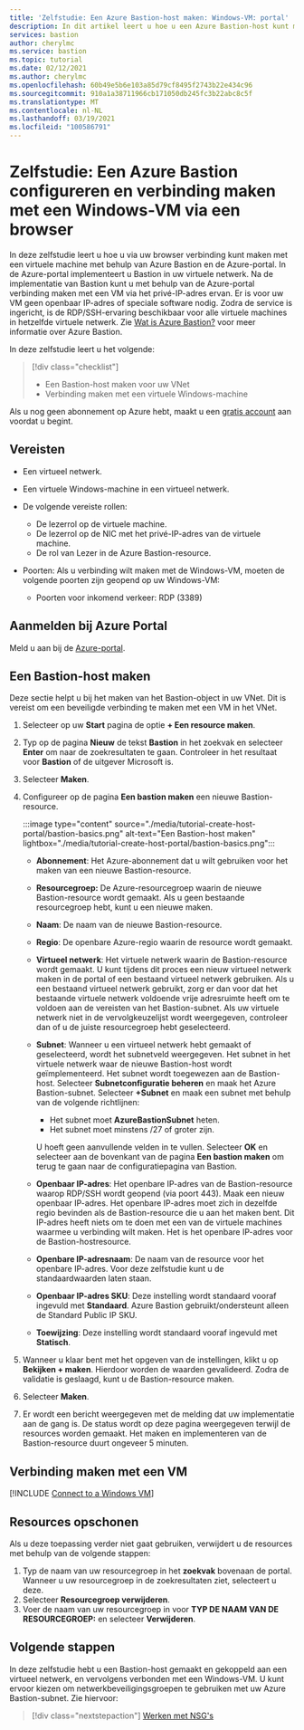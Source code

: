 ```yaml
---
title: 'Zelfstudie: Een Azure Bastion-host maken: Windows-VM: portal'
description: In dit artikel leert u hoe u een Azure Bastion-host kunt maken en verbinding maken met een Windows-VM.
services: bastion
author: cherylmc
ms.service: bastion
ms.topic: tutorial
ms.date: 02/12/2021
ms.author: cherylmc
ms.openlocfilehash: 60b49e5b6e103a85d79cf8495f2743b22e434c96
ms.sourcegitcommit: 910a1a38711966cb171050db245fc3b22abc8c5f
ms.translationtype: MT
ms.contentlocale: nl-NL
ms.lasthandoff: 03/19/2021
ms.locfileid: "100586791"
---
```

# <a name="tutorial-configure-bastion-and-connect-to-a-windows-vm-through-a-browser"></a>Zelfstudie: Een Azure Bastion configureren en verbinding maken met een Windows-VM via een browser

In deze zelfstudie leert u hoe u via uw browser verbinding kunt maken met een virtuele machine met behulp van Azure Bastion en de Azure-portal. In de Azure-portal implementeert u Bastion in uw virtuele netwerk. Na de implementatie van Bastion kunt u met behulp van de Azure-portal verbinding maken met een VM via het privé-IP-adres ervan. Er is voor uw VM geen openbaar IP-adres of speciale software nodig. Zodra de service is ingericht, is de RDP/SSH-ervaring beschikbaar voor alle virtuele machines in hetzelfde virtuele netwerk. Zie [Wat is Azure Bastion?](bastion-overview.md) voor meer informatie over Azure Bastion.

In deze zelfstudie leert u het volgende:

> [!div class="checklist"]
> * Een Bastion-host maken voor uw VNet
> * Verbinding maken met een virtuele Windows-machine

Als u nog geen abonnement op Azure hebt, maakt u een [gratis account](https://azure.microsoft.com/free/?WT.mc_id=A261C142F) aan voordat u begint.

## <a name="prerequisites"></a>Vereisten

* Een virtueel netwerk.
* Een virtuele Windows-machine in een virtueel netwerk.
* De volgende vereiste rollen:
  * De lezerrol op de virtuele machine.
  * De lezerrol op de NIC met het privé-IP-adres van de virtuele machine.
  * De rol van Lezer in de Azure Bastion-resource.

* Poorten: Als u verbinding wilt maken met de Windows-VM, moeten de volgende poorten zijn geopend op uw Windows-VM:
  * Poorten voor inkomend verkeer: RDP (3389)

## <a name="sign-in-to-the-azure-portal"></a>Aanmelden bij Azure Portal

Meld u aan bij de [Azure-portal](https://portal.azure.com).

## <a name="create-a-bastion-host"></a><a name="createhost"></a>Een Bastion-host maken

Deze sectie helpt u bij het maken van het Bastion-object in uw VNet. Dit is vereist om een beveiligde verbinding te maken met een VM in het VNet.

1. Selecteer op uw **Start** pagina de optie **+ Een resource maken**.
1. Typ op de pagina **Nieuw** de tekst **Bastion** in het zoekvak en selecteer **Enter** om naar de zoekresultaten te gaan. Controleer in het resultaat voor **Bastion** of de uitgever Microsoft is.
1. Selecteer **Maken**.
1. Configureer op de pagina **Een bastion maken** een nieuwe Bastion-resource.

   :::image type="content" source="./media/tutorial-create-host-portal/bastion-basics.png" alt-text="Een Bastion-host maken" lightbox="./media/tutorial-create-host-portal/bastion-basics.png":::

    * **Abonnement**: Het Azure-abonnement dat u wilt gebruiken voor het maken van een nieuwe Bastion-resource.
    * **Resourcegroep:** De Azure-resourcegroep waarin de nieuwe Bastion-resource wordt gemaakt. Als u geen bestaande resourcegroep hebt, kunt u een nieuwe maken.
    * **Naam**: De naam van de nieuwe Bastion-resource.
    * **Regio**: De openbare Azure-regio waarin de resource wordt gemaakt.
    * **Virtueel netwerk**: Het virtuele netwerk waarin de Bastion-resource wordt gemaakt. U kunt tijdens dit proces een nieuw virtueel netwerk maken in de portal of een bestaand virtueel netwerk gebruiken. Als u een bestaand virtueel netwerk gebruikt, zorg er dan voor dat het bestaande virtuele netwerk voldoende vrije adresruimte heeft om te voldoen aan de vereisten van het Bastion-subnet. Als uw virtuele netwerk niet in de vervolgkeuzelijst wordt weergegeven, controleer dan of u de juiste resourcegroep hebt geselecteerd.
    * **Subnet**: Wanneer u een virtueel netwerk hebt gemaakt of geselecteerd, wordt het subnetveld weergegeven. Het subnet in het virtuele netwerk waar de nieuwe Bastion-host wordt geïmplementeerd. Het subnet wordt toegewezen aan de Bastion-host. Selecteer **Subnetconfiguratie beheren** en maak het Azure Bastion-subnet. Selecteer **+Subnet** en maak een subnet met behulp van de volgende richtlijnen:

         * Het subnet moet **AzureBastionSubnet** heten.
         * Het subnet moet minstens /27 of groter zijn.

      U hoeft geen aanvullende velden in te vullen. Selecteer **OK** en selecteer aan de bovenkant van de pagina **Een bastion maken** om terug te gaan naar de configuratiepagina van Bastion.
    * **Openbaar IP-adres**: Het openbare IP-adres van de Bastion-resource waarop RDP/SSH wordt geopend (via poort 443). Maak een nieuw openbaar IP-adres. Het openbare IP-adres moet zich in dezelfde regio bevinden als de Bastion-resource die u aan het maken bent. Dit IP-adres heeft niets om te doen met een van de virtuele machines waarmee u verbinding wilt maken. Het is het openbare IP-adres voor de Bastion-hostresource.
    * **Openbare IP-adresnaam**: De naam van de resource voor het openbare IP-adres. Voor deze zelfstudie kunt u de standaardwaarden laten staan.
    * **Openbaar IP-adres SKU**: Deze instelling wordt standaard vooraf ingevuld met **Standaard**. Azure Bastion gebruikt/ondersteunt alleen de Standard Public IP SKU.
    * **Toewijzing**: Deze instelling wordt standaard vooraf ingevuld met **Statisch**.

1. Wanneer u klaar bent met het opgeven van de instellingen, klikt u op **Bekijken + maken**. Hierdoor worden de waarden gevalideerd. Zodra de validatie is geslaagd, kunt u de Bastion-resource maken.
1. Selecteer **Maken**.
1. Er wordt een bericht weergegeven met de melding dat uw implementatie aan de gang is. De status wordt op deze pagina weergegeven terwijl de resources worden gemaakt. Het maken en implementeren van de Bastion-resource duurt ongeveer 5 minuten.

## <a name="connect-to-a-vm"></a>Verbinding maken met een VM

[!INCLUDE [Connect to a Windows VM](../../includes/bastion-vm-rdp.md)]

## <a name="clean-up-resources"></a>Resources opschonen

Als u deze toepassing verder niet gaat gebruiken, verwijdert u de resources met behulp van de volgende stappen:

1. Typ de naam van uw resourcegroep in het **zoekvak** bovenaan de portal. Wanneer u uw resourcegroep in de zoekresultaten ziet, selecteert u deze.
1. Selecteer **Resourcegroep verwijderen**.
1. Voer de naam van uw resourcegroep in voor **TYP DE NAAM VAN DE RESOURCEGROEP:** en selecteer **Verwijderen**.

## <a name="next-steps"></a>Volgende stappen

In deze zelfstudie hebt u een Bastion-host gemaakt en gekoppeld aan een virtueel netwerk, en vervolgens verbonden met een Windows-VM. U kunt ervoor kiezen om netwerkbeveiligingsgroepen te gebruiken met uw Azure Bastion-subnet. Zie hiervoor:

> [!div class="nextstepaction"]
> [Werken met NSG's](bastion-nsg.md)
